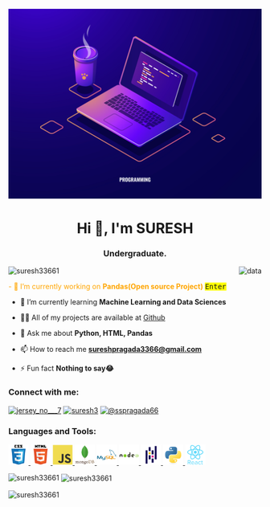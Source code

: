 
![logo](https://github.com/suresh33661/suresh33661/blob/main/banner.jpg)
<h1 align="center">Hi 👋, I'm SURESH</h1>
<h3 align="center">Undergraduate.</h3>
<img align="right" alt="data" src="https://bestanimations.com/Computers/funny-computer-animated-gif-53.gif">


<p align="left"> <img src="https://komarev.com/ghpvc/?username=suresh33661&label=Profile%20views&color=0e75b6&style=flat" alt="suresh33661" /> </p>

<span style="color: orange;">- 🔭 I’m currently working on **Pandas(Open source Project)** </span>
<kbd style="background-color: yellow;">Enter</kbd>

- 🌱 I’m currently learning **Machine Learning and Data Sciences**

- 👨‍💻 All of my projects are available at [Github](Github)

- 💬 Ask me about **Python, HTML, Pandas**

- 📫 How to reach me **sureshpragada3366@gmail.com**

- ⚡ Fun fact **Nothing to say😂**

<h3 align="left">Connect with me:</h3>
<p align="left">
<a href="https://instagram.com/jersey_no___7" target="blank"><img align="center" src="https://raw.githubusercontent.com/rahuldkjain/github-profile-readme-generator/master/src/images/icons/Social/instagram.svg" alt="jersey_no___7" height="30" width="40" /></a>
<a href="https://www.leetcode.com/suresh3" target="blank"><img align="center" src="https://raw.githubusercontent.com/rahuldkjain/github-profile-readme-generator/master/src/images/icons/Social/leet-code.svg" alt="suresh3" height="30" width="40" /></a>
<a href="https://www.hackerearth.com/@sspragada66" target="blank"><img align="center" src="https://raw.githubusercontent.com/rahuldkjain/github-profile-readme-generator/master/src/images/icons/Social/hackerearth.svg" alt="@sspragada66" height="30" width="40" /></a>
</p>

<h3 align="left">Languages and Tools:</h3>
<p align="left"> <a href="https://www.w3schools.com/css/" target="_blank" rel="noreferrer"> <img src="https://raw.githubusercontent.com/devicons/devicon/master/icons/css3/css3-original-wordmark.svg" alt="css3" width="40" height="40"/> </a> <a href="https://www.w3.org/html/" target="_blank" rel="noreferrer"> <img src="https://raw.githubusercontent.com/devicons/devicon/master/icons/html5/html5-original-wordmark.svg" alt="html5" width="40" height="40"/> </a> <a href="https://developer.mozilla.org/en-US/docs/Web/JavaScript" target="_blank" rel="noreferrer"> <img src="https://raw.githubusercontent.com/devicons/devicon/master/icons/javascript/javascript-original.svg" alt="javascript" width="40" height="40"/> </a> <a href="https://www.mongodb.com/" target="_blank" rel="noreferrer"> <img src="https://raw.githubusercontent.com/devicons/devicon/master/icons/mongodb/mongodb-original-wordmark.svg" alt="mongodb" width="40" height="40"/> </a> <a href="https://www.mysql.com/" target="_blank" rel="noreferrer"> <img src="https://raw.githubusercontent.com/devicons/devicon/master/icons/mysql/mysql-original-wordmark.svg" alt="mysql" width="40" height="40"/> </a> <a href="https://nodejs.org" target="_blank" rel="noreferrer"> <img src="https://raw.githubusercontent.com/devicons/devicon/master/icons/nodejs/nodejs-original-wordmark.svg" alt="nodejs" width="40" height="40"/> </a> <a href="https://pandas.pydata.org/" target="_blank" rel="noreferrer"> <img src="https://raw.githubusercontent.com/devicons/devicon/2ae2a900d2f041da66e950e4d48052658d850630/icons/pandas/pandas-original.svg" alt="pandas" width="40" height="40"/> </a> <a href="https://www.python.org" target="_blank" rel="noreferrer"> <img src="https://raw.githubusercontent.com/devicons/devicon/master/icons/python/python-original.svg" alt="python" width="40" height="40"/> </a> <a href="https://reactjs.org/" target="_blank" rel="noreferrer"> <img src="https://raw.githubusercontent.com/devicons/devicon/master/icons/react/react-original-wordmark.svg" alt="react" width="40" height="40"/> </a> </p>

<p><img align="left" src="https://github-readme-stats.vercel.app/api/top-langs?username=suresh33661&show_icons=true&locale=en&layout=compact" alt="suresh33661" /></p>


<p>&nbsp;<img align="center" src="https://github-readme-stats.vercel.app/api?username=suresh33661&show_icons=true&locale=en" alt="suresh33661" /></p>

<p><img align="center" src="https://github-readme-streak-stats.herokuapp.com/?user=suresh33661&" alt="suresh33661" /></p>

